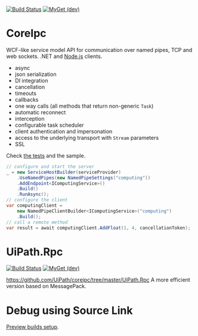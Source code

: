 [![Build Status](https://uipath.visualstudio.com/CoreIpc/_apis/build/status/CI?branchName=master)](https://uipath.visualstudio.com/CoreIpc/_build/latest?definitionId=637&branchName=master)
[![MyGet (dev)](https://img.shields.io/badge/CoreIpc-Preview-brightgreen)](https://uipath.visualstudio.com/Public.Feeds/_packaging?_a=package&feed=UiPath-Internal&view=versions&package=UiPath.CoreIpc&protocolType=NuGet)
# CoreIpc
WCF-like service model API for communication over named pipes, TCP and web sockets. .NET and [Node.js](src/Clients/nodejs) clients.
- async
- json serialization
- DI integration
- cancellation
- timeouts
- callbacks
- one way calls (all methods that return non-generic `Task`)
- automatic reconnect
- interception
- configurable task scheduler
- client authentication and impersonation
- access to the underlying transport with `Stream` parameters
- SSL

Check [the tests](https://github.com/UiPath/CoreIpc/blob/master/src/UiPath.CoreIpc.Tests/) and the sample.
```C#
// configure and start the server
_ = new ServiceHostBuilder(serviceProvider)
    .UseNamedPipes(new NamedPipeSettings("computing")) 
    .AddEndpoint<IComputingService>()
    .Build()
    .RunAsync();
// configure the client
var computingClient = 
    new NamedPipeClientBuilder<IComputingService>("computing")
    .Build();
// call a remote method
var result = await computingClient.AddFloat(1, 4, cancellationToken);
```
# UiPath.Rpc
[![Build Status](https://uipath.visualstudio.com/CoreIpc/_apis/build/status/CI?branchName=master)](https://uipath.visualstudio.com/CoreIpc/_build/latest?definitionId=3428&branchName=master)
[![MyGet (dev)](httpshttps://img.shields.io/badge/UiPath.Rpc-Preview-brightgreen)](https://uipath.visualstudio.com/Public.Feeds/_packaging?_a=package&feed=UiPath-Internal&view=versions&package=UiPath.Rpc&protocolType=NuGet)

https://github.com/UiPath/coreipc/tree/master/UiPath.Rpc
A more efficient version based on MessagePack.
# Debug using Source Link
[Preview builds setup](https://docs.microsoft.com/en-us/azure/devops/pipelines/artifacts/symbols?view=azure-devops#set-up-visual-studio).